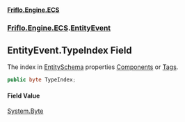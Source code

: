 #### [Friflo.Engine.ECS](index.md 'index')
### [Friflo.Engine.ECS](Friflo.Engine.ECS.md 'Friflo.Engine.ECS').[EntityEvent](EntityEvent.md 'Friflo.Engine.ECS.EntityEvent')

## EntityEvent.TypeIndex Field

The index in [EntitySchema](EntitySchema.md 'Friflo.Engine.ECS.EntitySchema') properties [Components](EntitySchema.Components.md 'Friflo.Engine.ECS.EntitySchema.Components') or [Tags](EntitySchema.Tags.md 'Friflo.Engine.ECS.EntitySchema.Tags').

```csharp
public byte TypeIndex;
```

#### Field Value
[System.Byte](https://docs.microsoft.com/en-us/dotnet/api/System.Byte 'System.Byte')